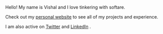 Hello! My name is Vishal and I love tinkering with softare.

Check out my <a href="https://vishalshenoy.com" target="_blank">personal website</a> to see all of my projects and experience.

I am also active on <a href="https://x.com/vishalshenoy_" target="_blank">Twitter</a> and <a href="https://linkedin.com/in/shenoyvishal" target="_blank">LinkedIn</a> .
